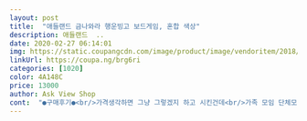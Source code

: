```yaml
---
layout: post 
title:  "애들랜드 금나와라 행운빙고 보드게임, 혼합 색상" 
description: 애들랜드  ..
date: 2020-02-27 06:14:01 
img: https://static.coupangcdn.com/image/product/image/vendoritem/2018/11/14/3751826601/e4750b22-8b9f-4878-b0aa-e94a70b1e8b8.jpg 
linkUrl: https://coupa.ng/brg6ri 
categories: [1020] 
color: 4A148C 
price: 13000 
author: Ask View Shop 
cont:  "●구매후기●<br/>가격생각하면 그냥 그렇겠지 하고 시킨건데<br/>가족 모임 단체모임에서 충분이 즐겁게 놀수 있는 게임이네요<br/>가족모두가 함께 즐겁게 놀수가 있겠어요^^<br/>각자의 방식으로 잘 가지고 놀면 참 좋은 보드게임 같아요<br/>강추합니다^^ㅎ<br/>개인적으로 별을 더주고싶고요 적극 추천 합니다ㆍ^^<br/>게임 참여자가 많아도  모두 함께 할수 있고 어렵지 않아 모든 연령층에 가능하니 더욱 좋네요ㆍ^^<br/>게임법칙은 우리가 다르게 정해서 해도 되지 않을까요? ^^<br/>공에 있는 숫자가 오래 되면 아마 지워지지 않을까<br/>구슬 넣는 구멍 속터지긴 하지만 너무 커도 잘 빠지니 이해가요 돌릴때 천천히 돌려야 공이 쏙쏙 잘 빠지고요<br/>구슬을 돌릴때는 너무 빨리돌리면 공이 나올수 없으니 적당한 속도로 돌려야 합니다ㆍ^^<br/>구슬이 나오면 진열 공간이 있어서 누구나 천천히 확인하면서 할 수 있어 게임이 도중에 중단되는 현상은 없을것 같아요^^<br/>단 어린아이 있는 집은 조심하세요<br/>디자인은 알록달록 너무 예뻐요^^<br/>몇만원씩 주고 산 보드게임보다 손이 더 갑니다<br/>무엇보다 빙고숫자 판이 많아서 너무 좋고요ㆍ<br/>배송도 빠르고 깔끔한 포장으로 왔고요<br/>빙고를 빨리 끝내고 싶다면 개인당 숫자판을 1개이상시 가지고 하면 시간이 단축 되겠죠(저희 종이빙고할때 너무 빨리 끝나서 칸을 많이 만들어 했는데 ^^;;  이게임은 반대로 빨리 끝내고  싶으면 개인당 2장 숫자판 사용하면 될것 같아요)<br/>숫자에 올려놓는 플라스틱이 깨지기도 하고 틀에서 뜯어낼때 뾰족한 부분이 달려서 빠지기도 해요<br/>숫자표시하는 동그랑 고무는  투명한 크립통에 보관하니 딱 좋네요^^<br/>아! 숫자판도 넉넉해서 훌륭합니다<br/>아이 친구에게도 선물하려고 두개 구입했는데 매번 안그려도 되니 엄마 아빠들에게도 인기 좋아요!<br/>아이들과 하기 정말 좋아요<br/>어린이날 선물로 아이가 원해서 사줬는데... <br/>.<br/>완전 재밌어요 ㅎ<br/>여러색상의 구슬이 있어서 숫자가 눈에 잘 보이고 숫자도 크게 보여서 엄마가 더욱  좋아 하실것 같아요ㆍ<br/>온가족이 둘러 앉아 즐거운 주말, 가정의달 시작의 긴 연휴 잘 보냈네요.<br/><br/>의도치 않은 집콕이 계속이라 매일매일 합니다<br/>저희 가족들은 모이면 공기놀이 (80대 엄마부터 10대 초등학교 조카들까지  모여서하는데)  등 여러 게임 을 하는데 그중 빙고게임도 하고 있어서 이번에 변화된 행운의 빙고를 샀는데 가족 모두 모이기 전에 내가  먼저 해보니 인기가 좋을것 같아요^^<br/>저희는 숫자판은 빼서 따로 숫자 올려놓아요<br/>전 빙고 숫자 판이 종이여서  너무 많이 하면 찢어질것 같아서 바로 앞ㆍ뒤로해서 집에있는 코팅기계로 코팅했더니 더욱 오랫동안 사용 할 수 있을것 같네요ㆍ<br/>종이빙고게임은 너무 빨리 끝나서 아쉽고 때로는 엄마나 조카들이  먼저 빙고되도록 조작이 가능했는데  이제는 정정당당히 승부가 갈리겠네요 ㆍ^^;;<br/>칼로 잘 도려내도 되지만 어린이들은 조심해야 할 것 같네요<br/>하는 걱정?정도<br/>한번씩 돌아가면서 로또  추천처럼 구슬을 돌리면 게임에 참여하는 분위가 더욱 업될것 같네요ㆍ<br/>" 
---
```


